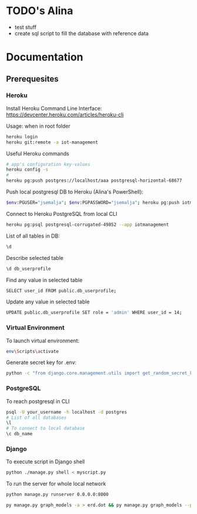 # TODO's Alina
* test stuff
* create sql script to fill the database with reference data


# Documentation

## Prerequesites

### Heroku
Install Heroku Command Line Interface: https://devcenter.heroku.com/articles/heroku-cli  
  
Usage: when in root folder
```Bash
heroku login
heroku git:remote -a iot-management
```
Useful Heroku commands
```Bash
# app's configuration key-values
heroku config -s
#
heroku pg:push postgres://localhost/aaa postgresql-horizontal-68677
```

Push local postgresql DB to Heroku (Alina's PowerShell):
```Bash
$env:PGUSER="jsemalja"; $env:PGPASSWORD="jsemalja"; heroku pg:push iotmanagement DATABASE_URL -a iotmanagement
```

Connect to Heroku PostgreSQL from local CLI
```Bash
heroku pg:psql postgresql-corrugated-49852 --app iotmanagement
```

List of all tables in DB:
```Bash
\d
```

Describe selected table
```Bash
\d db_userprofile
```

Find any value in selected table
```Bash
SELECT user_id FROM public.db_userprofile;
```

Update any value in selected table
```Bash
UPDATE public.db_userprofile SET role = 'admin' WHERE user_id = 14;
```

### Virtual Environment

To launch virtual environment:
```Bash
env\Scripts\activate
```

Generate secret key for .env:
```Bash
python -c "from django.core.management.utils import get_random_secret_key; print(get_random_secret_key())"
```

### PostgreSQL
To reach postgresql in CLI
```Bash
psql -U your_username -h localhost -d postgres
# List of all databases
\l
# To connect to local database
\c db_name
```

### Django
To execute script in Django shell
```Bash
python ./manage.py shell < myscript.py
```
To run the server for whole local network
```Bash
python manage.py runserver 0.0.0.0:8000
```

```Bash
py manage.py graph_models -a > erd.dot && py manage.py graph_models --pydot -a -g -o erd.png
```